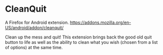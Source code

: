 CleanQuit
=========

A Firefox for Android extension. 
https://addons.mozilla.org/en-US/android/addon/cleanquit/

Clean up the mess and quit! This extension brings back the good old quit button to life as well as the ability to clean what you wish (chosen from a list of options) at the same time.